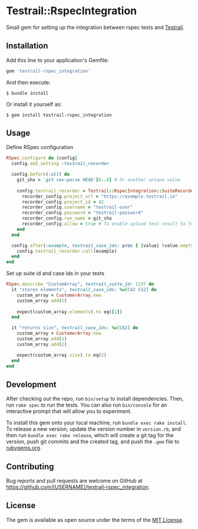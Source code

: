 # Testrail::RspecIntegration

Small gem for setting up the integration between rspec tests and [Testrail](https://www.gurock.com/testrail/docs/api/getting-started/introduction/).

## Installation

Add this line to your application's Gemfile:

```ruby
gem 'testrail-rspec_integration'
```

And then execute:

    $ bundle install

Or install it yourself as:

    $ gem install testrail-rspec_integration

## Usage

Define RSpec configuration

```ruby
RSpec.configure do |config|
  config.add_setting :testrail_recorder

  config.before(:all) do
    git_sha = `git rev-parse HEAD`[0..9] # Or another unique value
    
    config.testrail_recorder = Testrail::RspecIntegration::SuiteRecorder.new do |recorder_config|
      recorder_config.project_url = "https://example.testrail.io"
      recorder_config.project_id = 42
      recorder_config.username = "testrail-user"
      recorder_config.password = "testrail-password"
      recorder_config.run_name = git_sha
      recorder_config.allow = true # To enable upload test result to TestRail
    end
  end

  config.after(:example, testrail_case_ids: proc { |value| !value.empty? }) do |example|
    config.testrail_recorder.call(example)
  end
end
```

Set up suite id and case ids in your tests

```ruby
RSpec.describe "CustomArray", testrail_suite_id: 1337 do
  it "stores elements", testrail_case_ids: %w[C42 C52] do
    custom_array = CustomerArray.new
    custom_array.add(1)
    
    expect(custom_array.elements).to eq([1])
  end

  it "returns size", testrail_case_ids: %w[C62] do
    custom_array = CustomerArray.new
    custom_array.add(1)
    custom_array.add(2)

    expect(custom_array.size).to eq(2)
  end
end
```

## Development

After checking out the repo, run `bin/setup` to install dependencies. Then, run `rake spec` to run the tests. You can also run `bin/console` for an interactive prompt that will allow you to experiment.

To install this gem onto your local machine, run `bundle exec rake install`. To release a new version, update the version number in `version.rb`, and then run `bundle exec rake release`, which will create a git tag for the version, push git commits and the created tag, and push the `.gem` file to [rubygems.org](https://rubygems.org).

## Contributing

Bug reports and pull requests are welcome on GitHub at https://github.com/[USERNAME]/testrail-rspec_integration.

## License

The gem is available as open source under the terms of the [MIT License](https://opensource.org/licenses/MIT).

